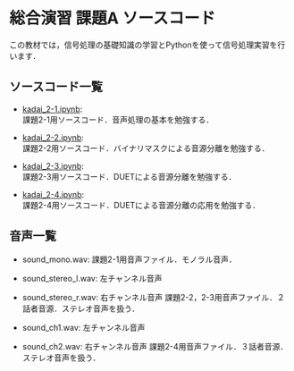 # 総合演習 課題A ソースコード

この教材では，信号処理の基礎知識の学習とPythonを使って信号処理実習を行います．


## ソースコード一覧

- [kadai_2-1.ipynb](https://github.com/YosukeSugiura/SougouEnshu-A/blob/master/kadai_2_1.ipynb):  
   課題2-1用ソースコード．音声処理の基本を勉強する．

- [kadai_2-2.ipynb](https://github.com/YosukeSugiura/SougouEnshu-A/blob/master/kadai_2_2.ipynb):  
   課題2-2用ソースコード．バイナリマスクによる音源分離を勉強する．

- [kadai_2-3.ipynb](https://github.com/YosukeSugiura/SougouEnshu-A/blob/master/kadai_2_3.ipynb):  
   課題2-3用ソースコード．DUETによる音源分離を勉強する．

- [kadai_2-4.ipynb](https://github.com/YosukeSugiura/SougouEnshu-A/blob/master/kadai_2_3.ipynb):  
   課題2-4用ソースコード．DUETによる音源分離の応用を勉強する．

## 音声一覧

- sound_mono.wav:
   課題2-1用音声ファイル．モノラル音声．
 
- sound_stereo_l.wav: 左チャンネル音声
- sound_stereo_r.wav: 右チャンネル音声
   課題2-2，2-3用音声ファイル．２話者音源．ステレオ音声を扱う．
   
- sound_ch1.wav: 左チャンネル音声
- sound_ch2.wav: 右チャンネル音声
   課題2-4用音声ファイル．３話者音源．ステレオ音声を扱う．
